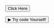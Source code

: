 
 <style>
.submit {
  background-color: #4CAF50;
  border: none;
  color: white;
  padding: 15px 32px;
  text-align: center;
  text-decoration: none;
  display: inline-block;
  font-size: 16px;
  margin: 4px 2px;
  cursor: pointer;
}
</style>
 <button onclick="window.location.href='https://bing.com';">Click Here</button>

 <form action="https://pyshine.com/sww/fun/simpl.html" method="get" target="_blank"><button type="submit"> ▶ Try code Yourself!</button></form>
